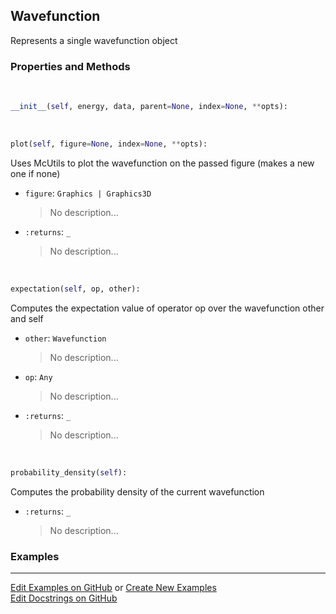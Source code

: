 ## <a id="Psience.Wavefun.Wavefunctions.Wavefunction">Wavefunction</a>
Represents a single wavefunction object

### Properties and Methods
<a id="Psience.Wavefun.Wavefunctions.Wavefunction.__init__" class="docs-object-method">&nbsp;</a>
```python
__init__(self, energy, data, parent=None, index=None, **opts): 
```

<a id="Psience.Wavefun.Wavefunctions.Wavefunction.plot" class="docs-object-method">&nbsp;</a>
```python
plot(self, figure=None, index=None, **opts): 
```
Uses McUtils to plot the wavefunction on the passed figure (makes a new one if none)
- `figure`: `Graphics | Graphics3D`
    >No description...
- `:returns`: `_`
    >No description...

<a id="Psience.Wavefun.Wavefunctions.Wavefunction.expectation" class="docs-object-method">&nbsp;</a>
```python
expectation(self, op, other): 
```
Computes the expectation value of operator op over the wavefunction other and self
- `other`: `Wavefunction`
    >No description...
- `op`: `Any`
    >No description...
- `:returns`: `_`
    >No description...

<a id="Psience.Wavefun.Wavefunctions.Wavefunction.probability_density" class="docs-object-method">&nbsp;</a>
```python
probability_density(self): 
```
Computes the probability density of the current wavefunction
- `:returns`: `_`
    >No description...

### Examples


___

[Edit Examples on GitHub](https://github.com/McCoyGroup/References/edit/gh-pages/Documentation/examples/Psience/Wavefun/Wavefunctions/Wavefunction.md) or 
[Create New Examples](https://github.com/McCoyGroup/References/new/gh-pages/?filename=Documentation/examples/Psience/Wavefun/Wavefunctions/Wavefunction.md) <br/>
[Edit Docstrings on GitHub](https://github.com/McCoyGroup/Psience/edit/master/Wavefun/Wavefunctions.py?message=Update%20Docs)